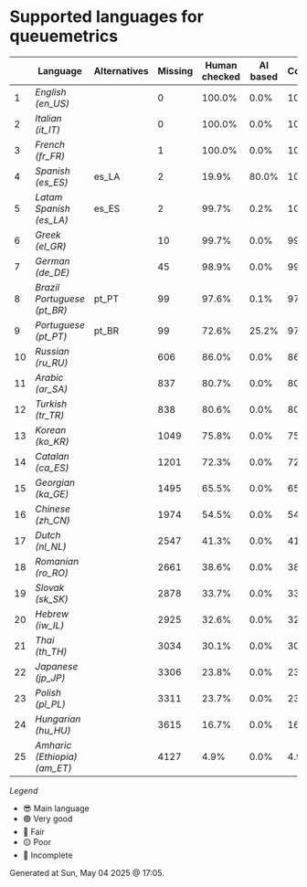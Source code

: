 # Supported languages for queuemetrics

|  | Language | Alternatives | Missing | Human checked | AI based | Completion |   |
|--|----------|--------------|---------|---------------|----------|------------|---|
| 1 | *English (en_US)* |  | 0 | 100.0% | 0.0% | 100.0% | 😎 |
| 2 | *Italian (it_IT)* |  | 0 | 100.0% | 0.0% | 100.0% | 🟢 |
| 3 | *French (fr_FR)* |  | 1 | 100.0% | 0.0% | 100.0% | 🟢 |
| 4 | *Spanish (es_ES)* | es_LA | 2 | 19.9% | 80.0% | 100.0% | 🟢 |
| 5 | *Latam Spanish (es_LA)* | es_ES | 2 | 99.7% | 0.2% | 100.0% | 🟢 |
| 6 | *Greek (el_GR)* |  | 10 | 99.7% | 0.0% | 99.8% | 🟢 |
| 7 | *German (de_DE)* |  | 45 | 98.9% | 0.0% | 99.0% | 🟢 |
| 8 | *Brazil Portuguese (pt_BR)* | pt_PT | 99 | 97.6% | 0.1% | 97.7% | 🟢 |
| 9 | *Portuguese (pt_PT)* | pt_BR | 99 | 72.6% | 25.2% | 97.7% | 🟢 |
| 10 | *Russian (ru_RU)* |  | 606 | 86.0% | 0.0% | 86.0% | 🔵 |
| 11 | *Arabic (ar_SA)* |  | 837 | 80.7% | 0.0% | 80.7% | 🟡 |
| 12 | *Turkish (tr_TR)* |  | 838 | 80.6% | 0.0% | 80.7% | 🟡 |
| 13 | *Korean (ko_KR)* |  | 1049 | 75.8% | 0.0% | 75.8% | 🟡 |
| 14 | *Catalan (ca_ES)* |  | 1201 | 72.3% | 0.0% | 72.3% | 🟡 |
| 15 | *Georgian (ka_GE)* |  | 1495 | 65.5% | 0.0% | 65.5% | 🔴 |
| 16 | *Chinese (zh_CN)* |  | 1974 | 54.5% | 0.0% | 54.5% | 🔴 |
| 17 | *Dutch (nl_NL)* |  | 2547 | 41.3% | 0.0% | 41.3% | 🔴 |
| 18 | *Romanian (ro_RO)* |  | 2661 | 38.6% | 0.0% | 38.7% | 🔴 |
| 19 | *Slovak (sk_SK)* |  | 2878 | 33.7% | 0.0% | 33.7% | 🔴 |
| 20 | *Hebrew (iw_IL)* |  | 2925 | 32.6% | 0.0% | 32.6% | 🔴 |
| 21 | *Thai (th_TH)* |  | 3034 | 30.1% | 0.0% | 30.1% | 🔴 |
| 22 | *Japanese (jp_JP)* |  | 3306 | 23.8% | 0.0% | 23.8% | 🔴 |
| 23 | *Polish (pl_PL)* |  | 3311 | 23.7% | 0.0% | 23.7% | 🔴 |
| 24 | *Hungarian (hu_HU)* |  | 3615 | 16.7% | 0.0% | 16.7% | 🔴 |
| 25 | *Amharic (Ethiopia) (am_ET)* |  | 4127 | 4.9% | 0.0% | 4.9% | 🔴 |


*Legend*

- 😎 Main language
- 🟢 Very good
- 🔵 Fair
- 🟡 Poor
- 🔴 Incomplete


Generated at Sun, May 04 2025 @ 17:05.


